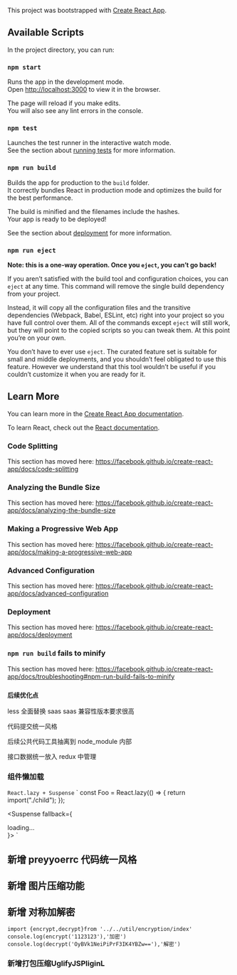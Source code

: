 <!--
 * @Author: your name
 * @Date: 2019-02-25 15:17:19
 * @LastEditTime: 2020-07-22 14:22:13
 * @LastEditors: Please set LastEditors
 * @Description: In User Settings Edit
 * @FilePath: /my-app/README.md
-->

This project was bootstrapped with [Create React App](https://github.com/facebook/create-react-app).

## Available Scripts

In the project directory, you can run:

### `npm start`

Runs the app in the development mode.<br>
Open [http://localhost:3000](http://localhost:3000) to view it in the browser.

The page will reload if you make edits.<br>
You will also see any lint errors in the console.

### `npm test`

Launches the test runner in the interactive watch mode.<br>
See the section about [running tests](https://facebook.github.io/create-react-app/docs/running-tests) for more information.

### `npm run build`

Builds the app for production to the `build` folder.<br>
It correctly bundles React in production mode and optimizes the build for the best performance.

The build is minified and the filenames include the hashes.<br>
Your app is ready to be deployed!

See the section about [deployment](https://facebook.github.io/create-react-app/docs/deployment) for more information.

### `npm run eject`

**Note: this is a one-way operation. Once you `eject`, you can’t go back!**

If you aren’t satisfied with the build tool and configuration choices, you can `eject` at any time. This command will remove the single build dependency from your project.

Instead, it will copy all the configuration files and the transitive dependencies (Webpack, Babel, ESLint, etc) right into your project so you have full control over them. All of the commands except `eject` will still work, but they will point to the copied scripts so you can tweak them. At this point you’re on your own.

You don’t have to ever use `eject`. The curated feature set is suitable for small and middle deployments, and you shouldn’t feel obligated to use this feature. However we understand that this tool wouldn’t be useful if you couldn’t customize it when you are ready for it.

## Learn More

You can learn more in the [Create React App documentation](https://facebook.github.io/create-react-app/docs/getting-started).

To learn React, check out the [React documentation](https://reactjs.org/).

### Code Splitting

This section has moved here: https://facebook.github.io/create-react-app/docs/code-splitting

### Analyzing the Bundle Size

This section has moved here: https://facebook.github.io/create-react-app/docs/analyzing-the-bundle-size

### Making a Progressive Web App

This section has moved here: https://facebook.github.io/create-react-app/docs/making-a-progressive-web-app

### Advanced Configuration

This section has moved here: https://facebook.github.io/create-react-app/docs/advanced-configuration

### Deployment

This section has moved here: https://facebook.github.io/create-react-app/docs/deployment

### `npm run build` fails to minify

This section has moved here: https://facebook.github.io/create-react-app/docs/troubleshooting#npm-run-build-fails-to-minify

### `后续优化点`

less 全面替换 saas saas 兼容性版本要求很高

代码提交统一风格

后续公共代码工具抽离到 node_module 内部

接口数据统一放入 redux 中管理

### 组件懒加载

`React.lazy + Suspense`
`
const Foo = React.lazy(() => {
return import("./child");
});

<Suspense fallback={<div>loading...</div>}>
<Foo />
</Suspense>
`

## 新增 preyyoerrc 代码统一风格

## 新增 图片压缩功能

## 新增 对称加解密 
`
import {encrypt,decrypt}from '../../util/encryption/index'
console.log(encrypt('1123123'),'加密')
console.log(decrypt('OyBVk1NeiPiPrF3IK4YBZw=='),'解密')
`
### 新增打包压缩UglifyJSPliginL
